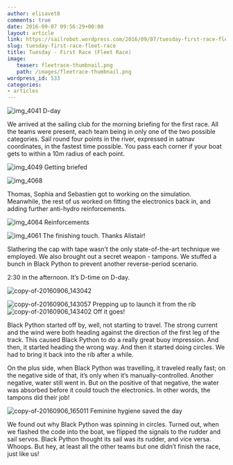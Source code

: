 ```yaml
---
author: elisavet8
comments: true
date: 2016-09-07 09:56:29+00:00
layout: article
link: https://sailrobot.wordpress.com/2016/09/07/tuesday-first-race-fleet-race/
slug: tuesday-first-race-fleet-race
title: Tuesday - First Race (Fleet Race)
image:
   teaser: fleetrace-thumbnail.png
   path: /images/fleetrace-thumbnail.png
wordpress_id: 533
categories:
- articles
---
```


![img_4041](https://sailrobot.files.wordpress.com/2016/09/img_4041.jpg) D-day

We arrived at the sailing club for the morning briefing for the first race. All the teams were present, each team being in only one of the two possible categories. Sail round four points in the river, expressed in satnav coordinates, in the fastest time possible. You pass each corner if your boat gets to within a 10m radius of each point.

![img_4049](https://sailrobot.files.wordpress.com/2016/09/img_4049.jpg) Getting briefed

![img_4068](https://sailrobot.files.wordpress.com/2016/09/img_4068.jpg)

Thomas, Sophia and Sebastien got to working on the simulation. Meanwhile, the rest of us worked on fitting the electronics back in, and adding further anti-hydro reinforcements.

![img_4064](https://sailrobot.files.wordpress.com/2016/09/img_4064.jpg) Reinforcements

![img_4061](https://sailrobot.files.wordpress.com/2016/09/img_4061.jpg) The finishing touch. Thanks Alistair!

Slathering the cap with tape wasn’t the only state-of-the-art technique we employed. We also brought out a secret weapon - tampons. We stuffed a bunch in Black Python to prevent another reverse-period scenario.

2:30 in the afternoon. It’s D-time on D-day.

![copy-of-20160906_143042](https://sailrobot.files.wordpress.com/2016/09/copy-of-20160906_143042.jpg)

![copy-of-20160906_143057](https://sailrobot.files.wordpress.com/2016/09/copy-of-20160906_143057.jpg) Prepping up to launch it from the rib 
![copy-of-20160906_143402](https://sailrobot.files.wordpress.com/2016/09/copy-of-20160906_143402.jpg) Off it goes!

Black Python started off by, well, not starting to travel. The strong current and the wind were both heading against the direction of the first leg of the track. This caused Black Python to do a really great buoy impression. And then, it started heading the wrong way. And then it started doing circles. We had to bring it back into the rib after a while.

On the plus side, when Black Python was travelling, it traveled really fast; on the negative side of that, it’s only when it’s manually-controlled. Another negative, water still went in. But on the positive of that negative, the water was absorbed before it could touch the electronics. In other words, the tampons did their job!

![copy-of-20160906_165011](https://sailrobot.files.wordpress.com/2016/09/copy-of-20160906_165011.jpg) Feminine hygiene saved the day

We found out why Black Python was spinning in circles. Turned out, when we flashed the code into the boat, we flipped the signals to the rudder and sail servos. Black Python thought its sail was its rudder, and vice versa. Whoops. But hey, at least all the other teams but one didn’t finish the race, just like us!
